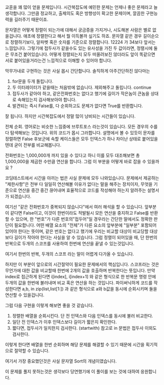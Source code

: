교훈을 꽤 많이 얻을 문제입니다.
시간복잡도에 예민한 문제는 언제나 좋은 문제라고 늘 생각합니다.
그만큼 정교하고, 출제의도 혹은 방향성이 확고한 문제이며, 깔끔한 구현능력을 길러주기 때문이죠.


문자열은 어떻게 정렬이 되는가에 대해서 궁금증을 가지거나, 시도해본 사람은 별로 없을겁니다.
애초에 정렬한다고 해서 뭘 이득볼까 싶기도 하죠. 문자열 같은 경우 길이순으로 정렬하기보다, 
알파벳 혹은 숫자를 기준으로 정렬합니다. 12224 가 34보다 앞서는 느낌입니다. 
그렇기에 접두사가 같을수도 있는 유사성을 가진 두 값이라면, 정렬시에 둘은 무조건 붙어있습니다.
어떻게 정렬되는지 모두 떠올려보진 않더라도 앞이 똑같으면 서로 붙어있을거라는건 느낌적으로
이해할 수 있어야 합니다. 

막무가내로 구현하는 것은 사실 몹시 간단합니다. 솔직하게 아주간단하진 않다마는

1. for문을 두개 돌립니다. 
2. 두 이터레이터가 같을때는 처음밖에 없습니다. 제외해주고 돌립니다. continue
3. 접두사가 같아야 하고, 같은전화번호는 없다고 했기에 길이가 작은놈이 큰놈을 상대로 속해있는지 검사해보아야 합니다.
4. 발견되는 즉시 False를, 다 순회하고도 문제가 없다면 True를 반환합니다.

잘 됩니다. 하지만 시간복잡도에서 정말 많이 낭비되는 시간들이 있습니다.

전체 순회. 영어로는 비슷한 느낌중에 브루트포스 라는것이 있습니다. 모든 경우의 수를 다 탐색해보는 것입니다.
위의 코드가 몹시 그러합니다. 설명에서 볼 수 있듯이 문자를 정렬하면 False 후보군에 속할 케이스들은
모두 인덱스가 하나 차이난 상태로 붙어있을텐데 굳이 전부를 비교해봅니다.

전화번호는 1,000,000개 까지 있을 수 있다고 하니 이를 모두 대조해보면 총 1,000,000을 제곱한 수만큼
연산을 합니다. 그럼 이 부분을 어떻게 바로 잡을 수 있을까요 ?

코딩테스트에서 시간을 아끼는 법은 사실 문제에 모두 나와있습니다. 문제에서 제공하는 "제한사항"은
전부 다 일일히 연산해볼 이유가 없다는 말을 해주는 장치이자, 무엇을 기준으로 연산을 중간 중간 끊어내며
효율적으로 코드를 작성해야 하는지 알려주는 설명서가 되겠습니다.

여기선 "같은 전화번호가 중복되지 않습니다"에서 여러 해석을 할 수 있습니다.
앞부분이 같다면 False이고, 이것이 한번이라도 적발될시 모든 연산을 중지하고 False를 반환할 수 있으며, 
한 "번호"가 다른 번호의"접두어"일 경우라는 간단한 말에서도 정확한 판단이 필요합니다.
어떤 배열 요소의 "전체"가 다른 요소의 앞부분에 "일부분" 포함되어있어야 한다는 뜻이며, 같은 
번호는 없다고 했기에 우리는 비교할 대상이 비교당할 대상보다 길이가 작아야 한다는 사실을 알 수 있습니다.
그럼 정렬이 되어있을 때, 단 한번의 반복으로 두개의 스코프를 사용하여 한번에 연산을 끝낼 수 있는것입니다.

여기서 한번의 반복, 두개의 스코프 라는 말이 어렵게 다가올 수 있습니다. 

하지만 이 부분이 앞으로의 시간절약이 필요한 문제에서의 핵심입니다. 
스코프라는 것은 무언가에 대한 값을 비교할때 한번에 2개의 값을 호출하며 반복한다는 뜻입니다.
만약 index로 접근하게 된다면 i[index], i[index+1] 와 같은 형식으로 한 반복문 명령 안에 
두개의 값을 한번에 불러내며 비교 혹은 연산을 하는 것입니다.
파이써닉하게 코드를 작성한다면 a,b, in zip(list,list[1:]) 과 같은 형식으로 a와 b값을 
동시에 순회시키며 둘을 연산할 수 있을겁니다. 

그럼 다음 구현을 이렇게 해보면 좋을 것 같습니다.

1. 정렬한 배열을 순회시킨다. 단 전 인덱스와 다음 인덱스를 동시에 불러 비교한다.
2. 일단 전 인덱스가 이후 인덱스보다 길이가 짧은지 확인한다. 
3. 짧다면, 접두사가 일치한지 검사한다. (startwith) 참고로 in 문법은 접두사 이외도 검사한다.

이렇게 한다면 배열을 한번 순회하며 해당 문제를 해결할 수 있기 때문에 시간을 획기적으로 절약할 수 있습니다.

여기서 가장 중요했던것은 사실 문자열 Sort의 개념이였습니다.

이 문제를 풀지 못하는것은 생각보다 당연했기에 이 풀이를 보는 것에 대하여 응원합니다.
